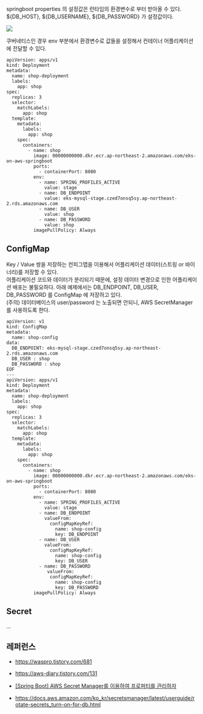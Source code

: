 
springboot properties 의 설정값은 런타임의 환경변수로 부터 받아올 수 있다. ${DB_HOST}, ${DB_USERNAME}, ${DB_PASSWORD} 가 설정값이다.

![](https://github.com/gnosia93/eks-on-aws/blob/main/images/springboot-env-db.png)

쿠버네티스인 경우 env 부분에서 환경변수로 값들을 설정해서 컨테이너 어플리케이션에 전달할 수 있다. 
```
apiVersion: apps/v1
kind: Deployment
metadata:
  name: shop-deployment
  labels:
    app: shop
spec:
  replicas: 3
  selector:
    matchLabels:
      app: shop
  template:
    metadata:
      labels:
        app: shop
    spec:
      containers:
        - name: shop
          image: 00000000000.dkr.ecr.ap-northeast-2.amazonaws.com/eks-on-aws-springboot
          ports:
            - containerPort: 8080
          env:
            - name: SPRING_PROFILES_ACTIVE
              value: stage
            - name: DB_ENDPOINT
              value: eks-mysql-stage.czed7onsq5sy.ap-northeast-2.rds.amazonaws.com
            - name: DB_USER
              value: shop
            - name: DB_PASSWORD
              value: shop
          imagePullPolicy: Always
```

## ConfigMap ##
Key / Value 쌍을 저장하는 컨피그맵을 이용해서 어플리케이션 데이터(스트링 or 바이너리)를 저장할 수 있다.  
어플리케이션 코드와 데이터가 분리되기 때문에, 설정 데이터 변경으로 인한 어플리케이션 배포는 불필요하다.
아래 예제에서는 DB_ENDPOINT, DB_USER, DB_PASSWORD 를 ConfigMap 에 저장하고 있다.   
(주의) 데이터베이스의 user/password 는 노출되면 안되니, AWS SecretManager 를 사용하도록 한다.
```
apiVersion: v1
kind: ConfigMap
metadata:
  name: shop-config
data:
  DB_ENDPOINT: eks-mysql-stage.czed7onsq5sy.ap-northeast-2.rds.amazonaws.com
  DB_USER : shop
  DB_PASSWORD : shop
EOF
---
apiVersion: apps/v1
kind: Deployment
metadata:
  name: shop-deployment
  labels:
    app: shop
spec:
  replicas: 3
  selector:
    matchLabels:
      app: shop
  template:
    metadata:
      labels:
        app: shop
    spec:
      containers:
        - name: shop
          image: 00000000000.dkr.ecr.ap-northeast-2.amazonaws.com/eks-on-aws-springboot
          ports:
            - containerPort: 8080
          env:
            - name: SPRING_PROFILES_ACTIVE
              value: stage
            - name: DB_ENDPOINT
              valueFrom:
                configMapKeyRef:
                  name: shop-config
                  key: DB_ENDPOINT
            - name: DB_USER
              valueFrom:
                configMapKeyRef:
                  name: shop-config
                  key: DB_USER
            - name: DB_PASSWORD
               valueFrom:
                configMapKeyRef:
                  name: shop-config
                  key: DB_PASSWORD
          imagePullPolicy: Always
```

## Secret ##

...



## 레퍼런스 ##

* https://waspro.tistory.com/681

* https://aws-diary.tistory.com/131

* [[Spring Boot] AWS Secret Manager를 이용하여 프로퍼티를 관리하자](https://velog.io/@korea3611/Spring-Boot-AWS-Secret-Manager%EB%A5%BC-%EC%9D%B4%EC%9A%A9%ED%95%98%EC%97%AC-%ED%94%84%EB%A1%9C%ED%8D%BC%ED%8B%B0%EB%A5%BC-%EA%B4%80%EB%A6%AC%ED%95%98%EC%9E%90)

* https://docs.aws.amazon.com/ko_kr/secretsmanager/latest/userguide/rotate-secrets_turn-on-for-db.html
